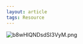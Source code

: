 ```yaml
---
layout: article
tags: Resource 
---
```


![b8wHlQNDsdSI3VyM.png](http://cdn.lisongqian.cn/2020/02/27/20200227-115218-b8wHlQNDsdSI3VyM.png)
